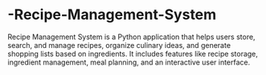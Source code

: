 # -Recipe-Management-System
Recipe Management System is a Python application that helps users store, search, and manage recipes, organize culinary ideas, and generate shopping lists based on ingredients. It includes features like recipe storage, ingredient management, meal planning, and an interactive user interface.
